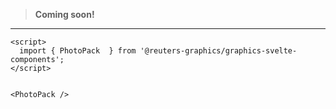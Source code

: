 > **Coming soon!**

---

```svelte
<script>
  import { PhotoPack  } from '@reuters-graphics/graphics-svelte-components';
</script>


<PhotoPack />
```
